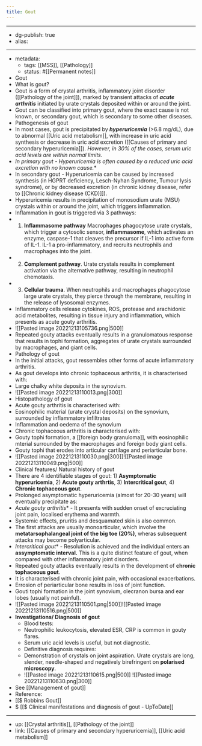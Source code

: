 ```yaml
---
title: Gout
---
```


- --
- dg-publish: true
- alias:
- --
- metadata:
	- tags: [[MSS]], [[Pathology]]
	- status: #[[Permanent notes]]
- Gout
- What is gout?
- Gout is a form of crystal arthritis, inflammatory joint disorder ([[Pathology of the joint]]), marked by transient attacks of ***************acute arthritis*************** initiated by urate crystals deposited within or around the joint.
- Gout can be classified into primary gout, where the exact cause is not known, or secondary gout, which is secondary to some other diseases.
- Pathogenesis of gout
- In most cases, gout is precipitated by *************hyperuricemia************* (>6.8 mg/dL), due to abnormal [[Uric acid metabolism]], with increase in uric acid synthesis or decrease in uric acid excretion ([[Causes of primary and secondary hyperuricemia]]). *However, in 30% of the cases, serum uric acid levels are within normal limits.*
- *In primary gout - Hyperuricemia is often caused by a reduced uric acid excretion with no known cause.**
- In secondary gout - Hyperuricemia can be caused by increased synthesis (in HGPRT deficiency, Lesch-Nyhan Syndrome, Tumour lysis syndrome), or by decreased excretion (in chronic kidney disease, refer to [[Chronic kidney disease (CKD)]]).
- Hyperuricemia results in precipitation of monosodium urate (MSU) crystals within or around the joint, which triggers inflammation.
- Inflammation in gout is triggered via 3 pathways:
- 1. **Inflammasome pathway** Macrophages phagocytose urate crystals, which trigger a cytosolic sensor, **********inflammasome**********, which activates an enzyme, caspase-1 that cleaves the precursor if IL-1 into active form of IL-1. IL-1 a pro-inflammatory, and recruits neutrophils and macrophages into the joint.
- 2. **Complement pathway**. Urate crystals results in complement activation via the alternative pathway, resulting in neutrophil chemotaxis.
- 3. **Cellular trauma**. When neutrophils and macrophages phagocytose large urate crystals, they pierce through the membrane, resulting in the release of lysosomal enzymes.
- Inflammatory cells release cytokines, ROS, protease and arachidonic acid metabolites, resulting in tissue injury and inflammation, which presents as acute gouty arthritis.
- ![[Pasted image 20221213105736.png|500]]
- Repeated gouty attacks eventually results in a granulomatous response that results in tophi formation, aggregates of urate crystals surrounded by macrophages, and giant cells.
- Pathology of gout
- In the initial attacks, gout ressembles other forms of acute inflammatory arthritis.
- As gout develops into chronic tophaceous arthritis, it is characterised with:
- Large chalky white deposits in the synovium.
- ![[Pasted image 20221213110013.png|300]]
- Histopathology of gout
- Acute gouty arthritis is characterised with:
- Eosinophilic material (urate crystal deposits) on the synovium, surrounded by inflammatory infiltrates
- Inflammation and oedema of the synovium
- Chronic tophaceous arthritis is characterised with:
- Gouty tophi formation, a [[foreign body granuloma]], with eosinophilic mterial surrounded by the macrophages and foreign body giant cells.
- Gouty tophi that erodes into articular cartilage and periarticular bone.
- ![[Pasted image 20221213110030.png|300]]![[Pasted image 20221213110049.png|500]]
- Clinical features/ Natural history of gout
- There are 4 identifiable stages of gout: 1) **Asymptomatic hyperuricemia**, 2) **Acute gouty arthrtis**, 3) **Intercritical gout**, 4) **Chronic tophaceous gout**.
- Prolonged asymptomatic hyperuricemia (almost for 20-30 years) will eventually precipitate as:
- *Acute gouty arthritis** - It presents with sudden onset of excruciating joint pain, localised erythema and warmth.
- Systemic effects, pruritis and desquamated skin is also common.
- The first attacks are usually monoarticular, which involve the ****metatarsophalangeal joint of the big toe (20%)****, wheras subsequent attacks may become polyarticular.
- *Intercritical gout** - Resolution is achieved and the individual enters an **********************assymptomatic interval.********************** This is a quite distinct feature of gout, when compared with other inflammatory joint disorders.
- Repeated gouty attacks eventually results in the development of **chronic tophaceous gout**.
- It is characterised with chronic joint pain, with occasional exacerbations.
- Errosion of periarticular bone results in loss of joint function.
- Gouti tophi formation in the joint synovium, olecranon bursa and ear lobes (usually not painful).
- ![[Pasted image 20221213110501.png|500]]![[Pasted image 20221213110516.png|500]]
- **********************************Investigations/ Diagnosis of gout**********************************
	- Blood tests:
	- Neutrophilic leukocytosis, elevated ESR, CRP is common in gouty flares.
	- Serum uric acid levels is useful, but not diagnostic.
	- Definitive diagnosis requires:
	- Demonstration of crystals on joint aspiration. Urate crystals are long, slender, needle-shaped and negatively birefringent on **polarised microscopy**.
	- ![[Pasted image 20221213110615.png|500]] ![[Pasted image 20221213110630.png|300]]
- See [[Management of gout]]
- Reference:
- [[$ Robbins  Gout]]
- $ [[$ Clinical manifestations and diagnosis of gout - UpToDate]]
- --
- up: [[Crystal arthritis]], [[Pathology of the joint]]
- link: [[Causes of primary and secondary hyperuricemia]], [[Uric acid metabolism]]